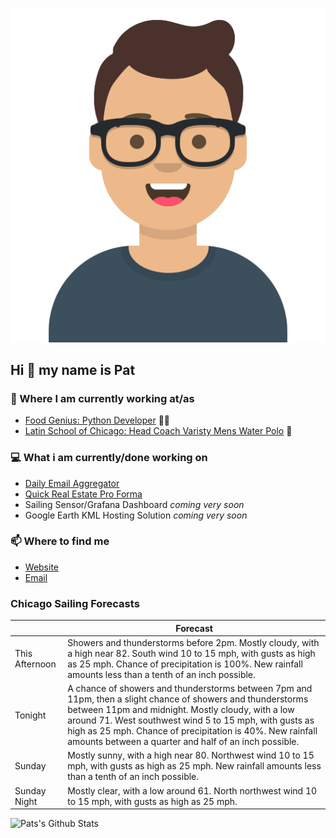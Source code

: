 [![Social banner for p-j-falconer](https://raw.githubusercontent.com/P-J-FALCONER/P-J-FALCONER/master/assets/avataaars.svg)](https://patfalconer.com/)
## Hi :wave: my name is Pat

### 💼 Where I am currently working at/as
- [Food Genius: Python Developer](https://getfoodgenius.com/) 🍔🐍
- [Latin School of Chicago: Head Coach Varisty Mens Water Polo](https://www.latinschool.org/) 🤽


### 💻 What i am currently/done working on
 - [Daily Email Aggregator](https://github.com/P-J-FALCONER/dott_daily_mail)
 - [Quick Real Estate Pro Forma](https://github.com/P-J-FALCONER/henry)
 - Sailing Sensor/Grafana Dashboard *coming very soon*
 - Google Earth KML Hosting Solution *coming very soon*

### 📫 Where to find me
 - [Website](https://patfalconer.com/)
 - [Email](mailto:patrick.j.falconer@gmail.com)


### Chicago Sailing Forecasts
|   | Forecast  |
|---|---|
| This Afternoon | Showers and thunderstorms before 2pm. Mostly cloudy, with a high near 82. South wind 10 to 15 mph, with gusts as high as 25 mph. Chance of precipitation is 100%. New rainfall amounts less than a tenth of an inch possible. |
| Tonight | A chance of showers and thunderstorms between 7pm and 11pm, then a slight chance of showers and thunderstorms between 11pm and midnight. Mostly cloudy, with a low around 71. West southwest wind 5 to 15 mph, with gusts as high as 25 mph. Chance of precipitation is 40%. New rainfall amounts between a quarter and half of an inch possible. |
| Sunday | Mostly sunny, with a high near 80. Northwest wind 10 to 15 mph, with gusts as high as 25 mph. New rainfall amounts less than a tenth of an inch possible. |
| Sunday Night | Mostly clear, with a low around 61. North northwest wind 10 to 15 mph, with gusts as high as 25 mph. |

![Pats's Github Stats](https://github-readme-stats.vercel.app/api?username=p-j-falconer&show_icons=true&theme=radical)

